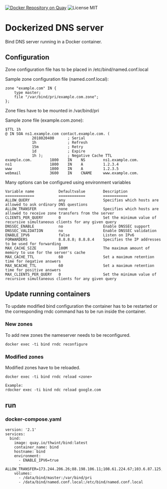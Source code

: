 [![Docker Repository on Quay](https://quay.io/repository/thwint/bind/status "Docker Repository on Quay")](https://quay.io/repository/thwint/bind)
![License MIT](https://img.shields.io/badge/license-MIT-blue.svg)
# Dockerized DNS server
Bind DNS server running in a Docker container. 
## Configuration
Zone configuration file has to be placed in /etc/bind/named.conf.local

Sample zone configuration file (named.conf.local):

    zone "example.com" IN {
	    type master;
	    file "/var/bind/pri/example.com.zone";
    };

Zone files have to be mounted in /var/bind/pri

Sample zone file (example.com.zone):

    $TTL 1h
    @ IN SOA ns1.example.com contact.example.com. (
                2018020400      ; Serial
                1h              ; Refresh
                15m             ; Retry
                1d              ; Expire
                1h );           ; Negative Cache TTL
    example.com.        1800    IN    NS        ns1.example.com.
    ns1                 1800    IN    A         1.2.3.4
    www                 1800    IN    A         1.2.3.5
    webmail             3600    IN    CNAME     www.example.com.

Many options can be configured using environment variables

    Variable name           Defaultvalue        Description
    =============           ============        ===========
    ALLOW_QUERY             any                 Specifies which hosts are allowed to ask ordinary DNS questions
    ALLOW_TRANSFER          none                Specifies which hosts are allowed to receive zone transfers from the server
    CLIENTS_PER_QUERY       0                   Set the minimum value of recursive simultaneous clients for any given query
    DNSSEC_ENABLE           no                  Enable DNSSEC support
    DNSSEC_VALIDATION       no                  Enable DNSSEC validation
    ENABLE_IPV6             false               Listen on IPv6
    FORWARDERS              8.8.8.8; 8.8.8.4    Specifies the IP addresses to be used for forwarding
    MAX_CACHE_SIZE          100M                The maximum amount of memory to use for the server's cache
    MAX_CACHE_TTL           60                  Set a maximum retention time for negative answers
    MAX_NCACHE_TTL          60                  Set a maximum retention time for positive answers
    MAX_CLIENTS_PER_QUERY   0                   Set the minimum value of recursive simultaneous clients for any given query

## Update running containers
To update modified bind configuration the container has to be restarted or the corresponding rndc command has to be run 
inside the container. 
### New zones
To add new zones the nameserver needs to be reconfigured.

    docker exec -ti bind rndc reconfigure

### Modified zones
Modified zones have to be reloaded. 

    docker exec -ti bind rndc reload <zone>
    
    Example:
    rdocker exec -ti bind ndc reload google.com

## run
### docker-compose.yaml
    version: '2.1'
    services:
      bind:
        image: quay.io/thwint/bind:latest
        container_name: bind
        hostname: bind
        environment:
          - ENABLE_IPV6=true
          - ALLOW_TRANSFER=173.244.206.26;88.198.106.11;108.61.224.67;103.6.87.125;185.136.176.247
        volumes:
          - /data/bind/master:/var/bind/pri
          - /data/bind/named.conf.local:/etc/bind/named.conf.local
